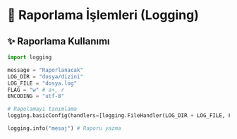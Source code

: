 # 📄 Raporlama İşlemleri \(Logging\)

## ✨ Raporlama Kullanımı

```python
import logging

message = "Raporlanacak"
LOG_DIR = "dosya/dizini"
LOG_FILE = "dosya.log"
FLAG = "w" # a+, r
ENCODING = "utf-8"

# Rapolamayı tanımlama
logging.basicConfig(handlers=[logging.FileHandler(LOG_DIR + LOG_FILE, FLAG, ENCODING)], level=logging.DEBUG, format='%(asctime)s: %(message)s')

logging.info("mesaj") # Raporu yazma
```

